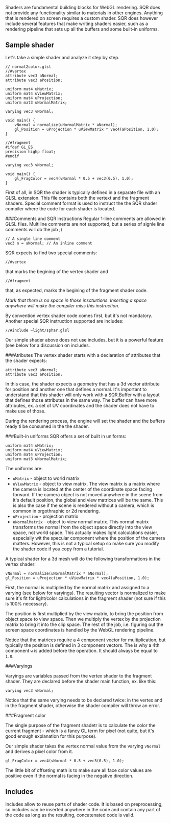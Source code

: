 Shaders are fundamental building blocks for WebGL rendering. SQR does not provide any functionality similar to materials in other engines. Anything that is rendered on screen requires a custom shader. SQR does however include several features that make writing shaders easier, such as a rendering pipeline that sets up all the buffers and some built-in uniforms.

## Sample shader
Let's take a simple shader and analyze it step by step.

```
// normal2color.glsl
//#vertex
attribute vec3 aNormal;
attribute vec3 aPosition;

uniform mat4 uMatrix;
uniform mat4 uViewMatrix;
uniform mat4 uProjection;
uniform mat3 uNormalMatrix;

varying vec3 vNormal;
     
void main() {
    vNormal = normalize(uNormalMatrix * aNormal);
    gl_Position = uProjection * uViewMatrix * vec4(aPosition, 1.0);
}

//#fragment
#ifdef GL_ES
precision highp float;
#endif
               
varying vec3 vNormal;
           
void main() {
    gl_FragColor = vec4(vNormal * 0.5 + vec3(0.5), 1.0);
}
```

First of all, in SQR the shader is typically defined in a separate file with an GLSL extension. This file contains both the vertext and the fragment shaders. Special comment format is used to instruct the the SQR shader compiler where the code for each shader is located.

###Comments and SQR instructions
Regular 1-line comments are allowed in GLSL files. Multiline comments are not supported, but a series of signle line comments will do the job ;) 
```
// A single line comment
vec3 n = aNormal; // An inline comment
```
SQR expects to find two special comments:
```
//#vertex
```
that marks the begining of the vertex shader and 
```
//#fragment
```
that, as expected, marks the begining of the fragment shader code. 

*Mark that there is no space in those inscturtions. Inserting a space anywhere will make the compiler miss this instruction.*

By convention vertex shader code comes first, but it's not mandatory. Another special SQR instruction supported are includes:
```
//#include ~light/sphar.glsl
```
Our simple shader above does not use includes, but it is a powerful feature (see below for a discussion on includes.

###Atributes
The vertex shader starts with a declaration of attributes that the shader expects:
```
attribute vec3 aNormal;
attribute vec3 aPosition;
```
In this case, the shader expects a geometry that has a 3d vector attribute for position and another one that defines a normal. It's important to understand that this shader will only work with a SQR.Buffer with a layout that defines those attributes in the same way. The buffer can have more attributes, ex. a set of UV coordinates and the shader does not have to make use of those. 

During the rendering process, the engine will set the shader and the buffers ready ti be consumed in the the shader.

###Built-in uniforms
SQR offers a set of built in uniforms:
```
uniform mat4 uMatrix;
uniform mat4 uViewMatrix;
uniform mat4 uProjection;
uniform mat3 uNormalMatrix;
```
The uniforms are:
- `uMatrix` - object to world matrix
- `uViewMatrix` - object to view matrix. The view matrix is a matrix where the camera is located at the center of the coordinate space facing forward. If the camera object is not moved anywhere in the scene from it's default position, the global and view matrices will be the same. This is also the case if the scene is rendered without a camera, which is common in orgothraphic or 2d rendering.
- `uProjection` - projection matrix
- `uNormalMatrix` - object to view normal matrix. This normal matrix transforms the normal from the object space directly into the view space, not world space. This actually makes light calculations easier, especially wit the specular component where the position of the camera matters. However, this is not a typical setup so make sure you modify the shader code if you copy from a tutorial.

A typical shader for a 3d mesh will do the following transformations in the vertex shader:
```
vNormal = normalize(uNormalMatrix * aNormal);
gl_Position = uProjection * uViewMatrix * vec4(aPosition, 1.0);
```
First, the normal is multiplied by the normal matrix and assigned to a varying (see below for varyings). The resulting vector is normalized to make sure it's fit for light/color calculations in the fragment shader (not sure if this is 100% necessary).

The position is first multiplied by the view matrix, to bring the position from object space to view space. Then we multiply the vertex by the projection matrix to bring it into the clip space. The rest of the job, i.e. figuring out the screen space coordinates is handled by the WebGL rendering pipeline.

Notice that the matrices require a 4 component vector for multiplication, but typically the position is defined in 3 component vectors. The is why a 4th component `w` is added before the operation. It should always be equal to `1.0`.

###Varyings

Varyings are variables passed from the vertex shader to the fragment shader. They are declared before the shader main function, ex. like this:
```
varying vec3 vNormal;
```
Notice that the same varying needs to be declared twice: in the vertex and in the fragment shader, otherwise the shader compiler will throw an error.

###Fragment color 

The single purpose of the fragment shadetr is to calculate the color the current fragment - which is a fancy GL term for pixel (not quite, but it's good enough explanation for this purpose).

Our simple shader takes the vertex normal value from the varying `vNormal` and derives a pixel color from it. 
```
gl_FragColor = vec4(vNormal * 0.5 + vec3(0.5), 1.0);
```
The little bit of offseting math is to make sure all face color values are positive even if the normal is facing in the negative direction.

## Includes
Includes allow to reuse parts of shader code. It is based on preprocessing, so includes can be inserted anywhere in the code and contain any part of the code as long as the resulting, concatenated code is valid.








